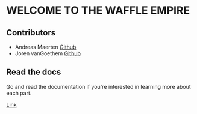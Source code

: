# WELCOME TO THE WAFFLE EMPIRE
## Contributors

 - Andreas Maerten [Github](https://github.com/Yimura)
 - Joren vanGoethem [Github](https://github.com/Joren-vanGoethem)

## Read the docs

Go and read the documentation if you're interested in learning more about each part.

[Link](https://github.com/waffle-empire/docs)
